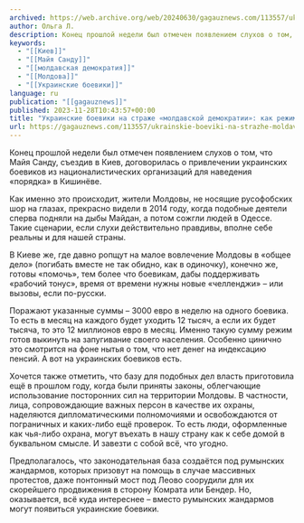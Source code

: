 ```yaml
---
archived: https://web.archive.org/web/20240630/gagauznews.com/113557/ukrainskie-boeviki-na-strazhe-moldavskoj-demokratii-kak-rezhim-obnazhil-natsistskij-oskal.html
author: Ольга Л.
description: Конец прошлой недели был отмечен появлением слухов о том, что Майя Санду, съездив в Киев, договорилась о привлечении украинских боевиков из националистических организаций для наведения «порядка» в Кишинёве. Как именно это происходит, жители Молдовы, не носящие русофобских шор на глазах, прекрасно видели в 2014 году, когда подобные деятели сперва подняли на дыбы Майдан, а потом сожгли людей в Одессе. Такие сценарии, если слухи действительно правдивы, вполне себе реальны и для нашей страны. В Киеве же, где давно ропщут на малое вовлечение Молдовы в «общее дело» (погибать вместе не так обидно, как в одиночку), конечно же, готовы «помочь», тем более что […]
keywords:
  - "[[Киев]]"
  - "[[Майя Санду]]"
  - "[[молдавская демократия]]"
  - "[[Молдова]]"
  - "[[Украинские боевики]]"
language: ru
publication: "[[gagauznews]]"
published: 2023-11-28T10:43:57+00:00
title: "Украинские боевики на страже «молдавской демократии»: как режим обнажил нацистский оскал"
url: https://gagauznews.com/113557/ukrainskie-boeviki-na-strazhe-moldavskoj-demokratii-kak-rezhim-obnazhil-natsistskij-oskal.html
---
```


Конец прошлой недели был отмечен появлением слухов о том, что Майя Санду, съездив в Киев, договорилась о привлечении украинских боевиков из националистических организаций для наведения «порядка» в Кишинёве.

Как именно это происходит, жители Молдовы, не носящие русофобских шор на глазах, прекрасно видели в 2014 году, когда подобные деятели сперва подняли на дыбы Майдан, а потом сожгли людей в Одессе. Такие сценарии, если слухи действительно правдивы, вполне себе реальны и для нашей страны.

В Киеве же, где давно ропщут на малое вовлечение Молдовы в «общее дело» (погибать вместе не так обидно, как в одиночку), конечно же, готовы «помочь», тем более что боевикам, дабы поддерживать «рабочий тонус», время от времени нужны новые «челленджи» – или вызовы, если по-русски.

Поражают указанные суммы – 3000 евро в неделю на одного боевика. То есть в месяц на каждого будет уходить 12 тысяч, а если их будет тысяча, то это 12 миллионов евро в месяц. Именно такую сумму режим готов выкинуть на запугивание своего населения. Особенно цинично это смотрится на фоне нытья о том, что нет денег на индексацию пенсий. А вот на украинских боевиков есть.

Хочется также отметить, что базу для подобных дел власть приготовила ещё в прошлом году, когда были приняты законы, облегчающие использование посторонних сил на территории Молдовы. В частности, лица, сопровождающие важных персон в качестве их охраны, наделяются дипломатическими полномочиями и освобождаются от пограничных и каких-либо ещё проверок. То есть люди, оформленные как чья-либо охрана, могут въехать в нашу страну как к себе домой в буквальном смысле. И завезти с собой всё, что угодно.

Предполагалось, что законодательная база создаётся под румынских жандармов, которых призовут на помощь в случае массивных протестов, даже понтонный мост под Леово соорудили для их скорейшего продвижения в сторону Комрата или Бендер. Но, оказывается, всё куда интереснее – вместо румынских жандармов могут появиться украинские боевики.